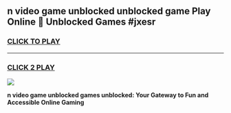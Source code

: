 
## n video game unblocked unblocked game Play Online 👋 Unblocked Games #jxesr
<h3>
<a href="https://premium.freeplayer.one?title=n_video_game_unblocked&ref=21F">CLICK TO PLAY</a></h3>
<hr>

<h3>
<a href="https://premium.freeplayer.one?title=n_video_game_unblocked&ref=21F">CLICK 2 PLAY</a>
  
</h3>

<a href="https://premium.freeplayer.one?title=n_video_game_unblocked&ref=21F/"><img src="https://clearcache.store/games.png"></a>


**n video game unblocked games unblocked: Your Gateway to Fun and Accessible Online Gaming**
